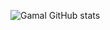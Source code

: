 ![Gamal GitHub stats](https://github-readme-stats.vercel.app/api?username=Jamalnaserhasan&show_icons=true&custom_title=Gamal%20Nasser&theme=tokyonight&border_radius=0&icon_color=ffffff&title_color=ffffff&text_color=ffffff&hide_border=true&bg_color=22272e)
